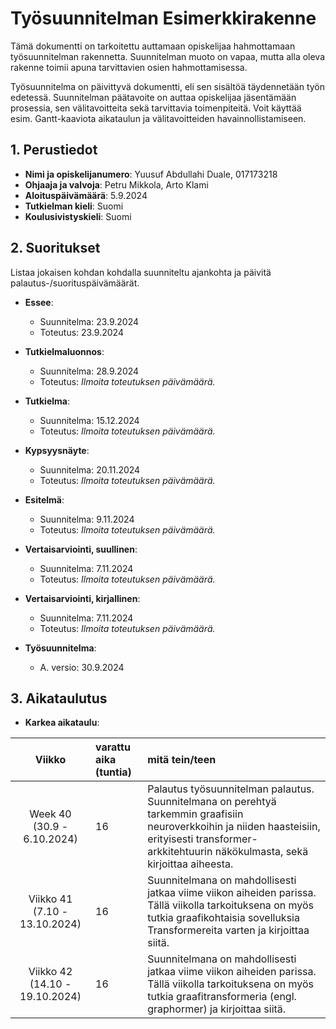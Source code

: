 # Työsuunnitelman Esimerkkirakenne

Tämä dokumentti on tarkoitettu auttamaan opiskelijaa hahmottamaan työsuunnitelman rakennetta. Suunnitelman muoto on vapaa, mutta alla oleva rakenne toimii apuna tarvittavien osien hahmottamisessa. 

Työsuunnitelma on päivittyvä dokumentti, eli sen sisältöä täydennetään työn edetessä. Suunnitelman päätavoite on auttaa opiskelijaa jäsentämään prosessia, sen välitavoitteita sekä tarvittavia toimenpiteitä. Voit käyttää esim. Gantt-kaaviota aikataulun ja välitavoitteiden havainnollistamiseen.

## 1. Perustiedot

- **Nimi ja opiskelijanumero**: Yuusuf Abdullahi Duale, 017173218
- **Ohjaaja ja valvoja**: Petru Mikkola, Arto Klami
- **Aloituspäivämäärä**: 5.9.2024
- **Tutkielman kieli**: Suomi
- **Koulusivistyskieli**: Suomi

## 2. Suoritukset

Listaa jokaisen kohdan kohdalla suunniteltu ajankohta ja päivitä palautus-/suorituspäivämäärät.

- **Essee**: 
  - Suunnitelma: 23.9.2024
  - Toteutus: 23.9.2024
- **Tutkielmaluonnos**: 
  - Suunnitelma: 28.9.2024
  - Toteutus: _Ilmoita toteutuksen päivämäärä._
- **Tutkielma**: 
  - Suunnitelma: 15.12.2024
  - Toteutus: _Ilmoita toteutuksen päivämäärä._
- **Kypsyysnäyte**: 
  - Suunnitelma: 20.11.2024
  - Toteutus: _Ilmoita toteutuksen päivämäärä._
- **Esitelmä**: 
  - Suunnitelma: 9.11.2024
  - Toteutus: _Ilmoita toteutuksen päivämäärä._

- **Vertaisarviointi, suullinen**: 
  - Suunnitelma: 7.11.2024
  - Toteutus: _Ilmoita toteutuksen päivämäärä._
- **Vertaisarviointi, kirjallinen**: 
  - Suunnitelma: 7.11.2024
  - Toteutus: _Ilmoita toteutuksen päivämäärä._
- **Työsuunnitelma**: 
  - A. versio: 30.9.2024


## 3. Aikataulutus

- **Karkea aikataulu**: 

| Viikko | varattu aika (tuntia) | mitä tein/teen
| :----:|:-----| :-----|
| Week 40 (30.9 - 6.10.2024) | 16| 	Palautus työsuunnitelman palautus. Suunnitelmana on perehtyä tarkemmin graafisiin neuroverkkoihin ja niiden haasteisiin, erityisesti transformer-arkkitehtuurin näkökulmasta, sekä kirjoittaa aiheesta.|
| Viikko 41 (7.10 - 13.10.2024) | 16 | Suunnitelmana on mahdollisesti jatkaa viime viikon aiheiden parissa. Tällä viikolla tarkoituksena on myös tutkia graafikohtaisia sovelluksia Transformereita varten ja kirjoittaa siitä. |
| Viikko 42 (14.10 - 19.10.2024) | 16 | Suunnitelmana on mahdollisesti jatkaa viime viikon aiheiden parissa. Tällä viikolla tarkoituksena on myös tutkia graafitransformeria (engl. graphormer) ja kirjoittaa siitä.|
  

